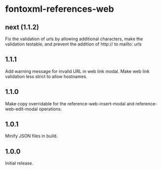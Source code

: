 # fontoxml-references-web

## next (1.1.2)

Fix the validation of urls by allowing additional characters, make the validation testable, and prevent the addition of http:// to mailto: urls

## 1.1.1

Add warning message for invalid URL in web link modal.
Make web link validation less strict to allow hostnames.

## 1.1.0

Make copy overridable for the reference-web-insert-modal and reference-web-edit-modal operations.

## 1.0.1

Minify JSON files in build.

## 1.0.0

Initial release.

